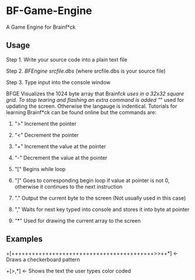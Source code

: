 # BF-Game-Engine
A Game Engine for Brainf*ck

Usage
---
Step 1. Write your source code into a plain text file

Step 2. *BFEngine srcfile.dbs* (where srcfile.dbs is your source file)

Step 3. Type input into the console window

BFGE Visualizes the 1024 byte array that Brainf*ck uses in a 32x32 square grid.
To stop tearing and flashing an extra command is added "*" used for updating the screen.
Otherwise the langauge is indentical. Tutorials for learning Brainf*ck can be found online but the commands are:

1. ">" Increment the pointer
 
2. "<" Decrement the pointer

3. "+" Increment the value at the pointer

4. "-" Decrement the value at the pointer
 
5. "[" Begins while loop
 
6. "]" Goes to corresponding begin loop if value at pointer is not 0, otherwise it continues to the next instruction

7. "." Output the current byte to the screen (Not usually used in this case)

8. "," Waits for next key typed into console and stores it into byte at pointer

9.  "*" Used for drawing the current array to the screen


**Examples**
---
+[++++++++++++++++++++++++++++++++++++++++++>>++*] <- Draws a checkerboard pattern

+[>,*] <- Shows the text the user types color coded
